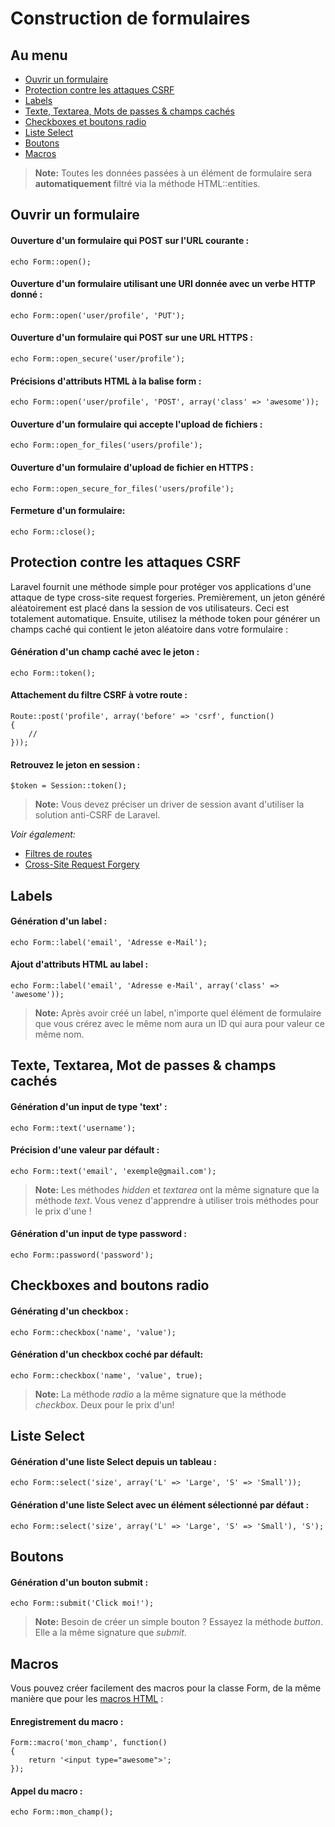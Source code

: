 # Construction de formulaires

## Au menu

- [Ouvrir un formulaire](#opening-a-form)
- [Protection contre les attaques CSRF](#csrf-protection)
- [Labels](#labels)
- [Texte, Textarea, Mots de passes & champs cachés](#text)
- [Checkboxes et boutons radio](#checkboxes-and-radio-buttons)
- [Liste Select](#drop-down-lists)
- [Boutons](#buttons)
- [Macros](#custom-macros)

> **Note:** Toutes les données passées à un élément de formulaire sera **automatiquement** filtré via la méthode HTML::entities.

<a name="opening-a-form"></a>
## Ouvrir un formulaire

#### Ouverture d'un formulaire qui POST sur l'URL courante :

    echo Form::open();

#### Ouverture d'un formulaire utilisant une URI donnée avec un verbe HTTP donné :

    echo Form::open('user/profile', 'PUT');

#### Ouverture d'un formulaire qui POST sur une URL HTTPS :

    echo Form::open_secure('user/profile');

#### Précisions d'attributs HTML à la balise form :

    echo Form::open('user/profile', 'POST', array('class' => 'awesome'));

#### Ouverture d'un formulaire qui accepte l'upload de fichiers :

    echo Form::open_for_files('users/profile');

#### Ouverture d'un formulaire d'upload de fichier en HTTPS :

    echo Form::open_secure_for_files('users/profile');

#### Fermeture d'un formulaire:

    echo Form::close();

<a name="csrf-protection"></a>
## Protection contre les attaques CSRF

Laravel fournit une méthode simple pour protéger vos applications d'une attaque de type cross-site request forgeries. Premièrement, un jeton généré aléatoirement est placé dans la session de vos utilisateurs. Ceci est totalement automatique. Ensuite, utilisez la méthode token pour générer un champs caché qui contient le jeton aléatoire dans votre formulaire :

#### Génération d'un champ caché avec le jeton :

    echo Form::token();

#### Attachement du filtre CSRF à votre route :

    Route::post('profile', array('before' => 'csrf', function()
    {
        //
    }));

#### Retrouvez le jeton en session :

    $token = Session::token();

> **Note:** Vous devez préciser un driver de session avant d'utiliser la solution anti-CSRF de Laravel.

*Voir également:*

- [Filtres de routes](/docs/v3/doc/routes#filters)
- [Cross-Site Request Forgery](http://fr.wikipedia.org/wiki/Cross-site_request_forgery)

<a name="labels"></a>
## Labels

#### Génération d'un label :

    echo Form::label('email', 'Adresse e-Mail');

#### Ajout d'attributs HTML au label :

    echo Form::label('email', 'Adresse e-Mail', array('class' => 'awesome'));

> **Note:** Après avoir créé un label, n'importe quel élément de formulaire que vous crérez avec le même nom aura un ID qui aura pour valeur ce même nom.

<a name="text"></a>
## Texte, Textarea, Mot de passes & champs cachés

#### Génération d'un input de type 'text' :

    echo Form::text('username');

#### Précision d'une valeur par défault :

    echo Form::text('email', 'exemple@gmail.com');

> **Note:** Les méthodes *hidden* et *textarea* ont la même signature que la méthode *text*. Vous venez d'apprendre à utiliser trois méthodes pour le prix d'une !

#### Génération d'un input de type password :

    echo Form::password('password');

<a name="checkboxes-and-radio-buttons"></a>
## Checkboxes and boutons radio

#### Générating d'un checkbox :

    echo Form::checkbox('name', 'value');

#### Génération d'un checkbox coché par défault:

    echo Form::checkbox('name', 'value', true);

> **Note:** La méthode *radio* a la même signature que la méthode *checkbox*. Deux pour le prix d'un!

<a name="drop-down-lists"></a>
## Liste Select

#### Génération d'une liste Select depuis un tableau :

    echo Form::select('size', array('L' => 'Large', 'S' => 'Small'));

#### Génération d'une liste Select avec un élément sélectionné par défaut :

    echo Form::select('size', array('L' => 'Large', 'S' => 'Small'), 'S');

<a name="buttons"></a>
## Boutons

#### Génération d'un bouton submit :

    echo Form::submit('Click moi!');

> **Note:** Besoin de créer un simple bouton ? Essayez la méthode *button*. Elle a la même signature que *submit*.

<a name="custom-macros"></a>
## Macros

Vous pouvez créer facilement des macros pour la classe Form, de la même manière que pour les [macros HTML](/docs/v3/doc/vues/html#custom-macros) :

#### Enregistrement du macro :

    Form::macro('mon_champ', function()
    {
        return '<input type="awesome">';
    });

#### Appel du macro :

    echo Form::mon_champ();
